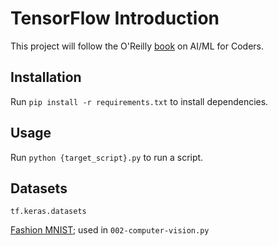 # TensorFlow Introduction

This project will follow the O'Reilly [book](https://www.oreilly.com/library/view/ai-and-machine/9781492078180/) on 
AI/ML for Coders.


## Installation
Run `pip install -r requirements.txt` to install dependencies.

## Usage
Run `python {target_script}.py` to run a script.

## Datasets
`tf.keras.datasets`

[Fashion MNIST](https://github.com/zalandoresearch/fashion-mnist); used in `002-computer-vision.py`